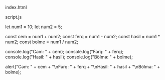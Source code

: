 index.html

<!DOCTYPE html>
<html lang="az">
<head>
    <meta charset="UTF-8">
    <meta name="viewport" content="width=device-width, initial-scale=1.0">
    <title>JavaScript Hesablamalar</title>
</head>
<body>
    <script src="script.js"></script>
</body>
</html>

script.js

let num1 = 10;
let num2 = 5; 

const cem = num1 + num2;
const ferq = num1 - num2;
const hasil = num1 * num2;
const bolme = num1 / num2;

console.log("Cəm: " + cem);
console.log("Fərq: " + ferq);
console.log("Hasil: " + hasil);
console.log("Bölmə: " + bolme);

alert("Cəm: " + cem + "\nFərq: " + ferq + "\nHasil: " + hasil + "\nBölmə: " + bolme);
